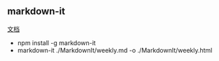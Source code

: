 ## markdown-it
[文档](https://code.visualstudio.com/docs/languages/markdown)
- npm install -g markdown-it
- markdown-it ./MarkdownIt/weekly.md -o ./MarkdownIt/weekly.html